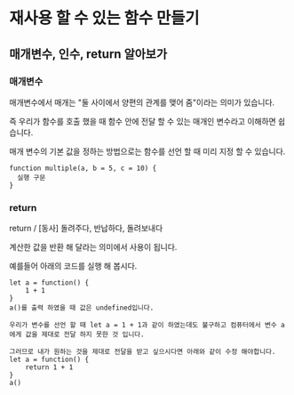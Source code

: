 # 재사용 할 수 있는 함수 만들기

## 매개변수, 인수, return 알아보가

### 매개변수

매개변수에서 매개는 "둘 사이에서 양편의 관계를 맺어 줌"이라는 의미가 있습니다.

즉 우리가 함수를 호출 했을 때 함수 안에 전달 할 수 있는 매개인 변수라고 이해하면 쉽습니다.

매개 변수의 기본 값을 정하는 방법으로는 함수를 선언 할 때 미리 지정 할 수 있습니다.

```
function multiple(a, b = 5, c = 10) {
  실행 구문
}
```

### return

return / [동사] 돌려주다, 반납하다, 돌려보내다

계산한 값을 반환 해 달라는 의미에서 사용이 됩니다.

예를들어 아래의 코드를 실행 해 봅시다.

```
let a = function() {
    1 + 1
}
a()를 출력 하였을 때 값은 undefined입니다.

우리가 변수를 선언 할 때 let a = 1 + 1과 같이 하였는데도 불구하고 컴퓨터에서 변수 a에게 값을 제대로 전달 하지 못한 것 입니다.

그러므로 내가 원하는 것을 제대로 전달을 받고 싶으시다면 아래와 같이 수정 해야합니다.
let a = function() {
    return 1 + 1
}
a()

```
